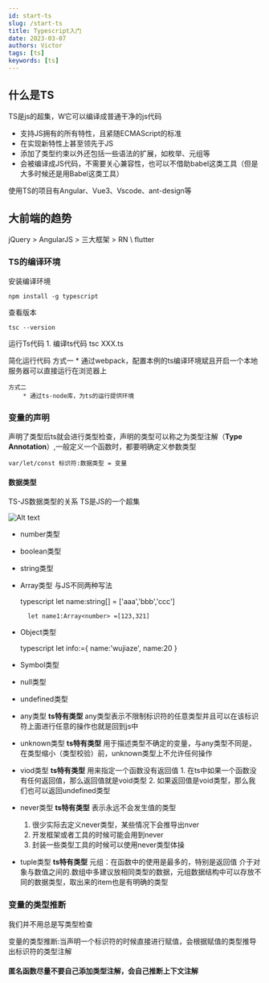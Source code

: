 ```yaml
---
id: start-ts
slug: /start-ts
title: Typescript入门
date: 2023-03-07
authors: Victor
tags: [ts]
keywords: [ts]
---
```

<!--truncate-->

## 什么是TS

TS是js的超集，W它可以编译成普通干净的js代码

* 支持JS拥有的所有特性，且紧随ECMAScript的标准
* 在实现新特性上甚至领先于JS
* 添加了类型约束以外还包括一些语法的扩展，如枚举、元组等
* 会被编译成JS代码，不需要关心兼容性，也可以不借助babel这类工具（但是大多时候还是用Babel这类工具）

使用TS的项目有Angular、Vue3、Vscode、ant-design等

## 大前端的趋势

jQuery > AngularJS > 三大框架 > RN \ flutter

### TS的编译环境

安装编译环境

    npm install -g typescript

查看版本

    tsc --version

运行Ts代码
    1. 编译ts代码
        tsc XXX.ts

简化运行代码
    方式一
        * 通过webpack，配置本例的ts编译环境斌且开启一个本地服务器可以直接运行在浏览器上
  
    方式二
        * 通过ts-node库，为ts的运行提供环境

### 变量的声明

声明了类型后ts就会进行类型检查，声明的类型可以称之为类型注解（**Type Annotation**）,一般定义一个函数时，都要明确定义参数类型

    var/let/const 标识符:数据类型 = 变量

#### 数据类型

TS-JS数据类型的关系
TS是JS的一个超集

![Alt text](../../../%E5%9B%BE%E5%BA%8A/js-ts%E7%B1%BB%E5%9E%8B.png)

* number类型
* boolean类型
* string类型
* Array类型 与JS不同两种写法

    typescript
        let name:string[] = ['aaa','bbb','ccc']

        let name1:Array<number> =[123,321]

* Object类型

    typescript
        let info:={
            name:'wujiaze',
            name:20
        }

* Symbol类型
* null类型
* undefined类型

* any类型 **ts特有类型**
    any类型表示不限制标识符的任意类型并且可以在该标识符上面进行任意的操作也就是回到js中

* unknown类型 **ts特有类型**
    用于描述类型不确定的变量，与any类型不同是，在类型缩小（类型校验）前，unknown类型上不允许任何操作

* viod类型 **ts特有类型**
    用来指定一个函数没有返回值
        1. 在ts中如果一个函数没有任何返回值，那么返回值就是void类型
        2. 如果返回值是void类型，那么我们也可以返回undefined类型

* never类型 **ts特有类型**
    表示永远不会发生值的类型
    1. 很少实际去定义never类型，某些情况下会推导出nver
    2. 开发框架或者工具的时候可能会用到never
    3. 封装一些类型工具的时候可以使用never类型体操

* tuple类型 **ts特有类型**
    元组：在函数中的使用是最多的，特别是返回值
    介于对象与数值之间的.数组中多建议放相同类型的数据，元组数据结构中可以存放不同的数据类型，取出来的item也是有明确的类型

### 变量的类型推断

我们并不用总是写类型检查

变量的类型推断:当声明一个标识符的时候直接进行赋值，会根据赋值的类型推导出标识符的类型注解

#### 匿名函数尽量不要自己添加类型注解，会自己推断上下文注解
